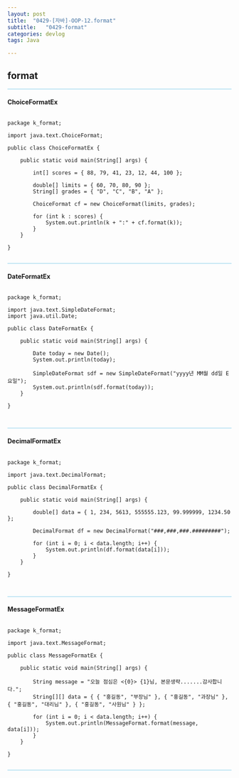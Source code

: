 ```yaml
---
layout: post
title:  "0429-[자바]-OOP-12.format"
subtitle:   "0429-format"
categories: devlog
tags: Java

---
```

## format

<hr style="height: 1px; background: skyblue; "/>

#### ChoiceFormatEx

~~~

package k_format;

import java.text.ChoiceFormat;

public class ChoiceFormatEx {

	public static void main(String[] args) {

		int[] scores = { 88, 79, 41, 23, 12, 44, 100 };

		double[] limits = { 60, 70, 80, 90 };
		String[] grades = { "D", "C", "B", "A" };

		ChoiceFormat cf = new ChoiceFormat(limits, grades);

		for (int k : scores) {
			System.out.println(k + ":" + cf.format(k));
		}
	}

}


~~~

<hr style="height: 1px; background: skyblue; "/>

#### DateFormatEx

~~~

package k_format;

import java.text.SimpleDateFormat;
import java.util.Date;

public class DateFormatEx {

	public static void main(String[] args) {

		Date today = new Date();
		System.out.println(today);

		SimpleDateFormat sdf = new SimpleDateFormat("yyyy년 MM월 dd일 E요일");
		System.out.println(sdf.format(today));
	}

}



~~~

<hr style="height: 1px; background: skyblue; "/>

#### DecimalFormatEx

~~~

package k_format;

import java.text.DecimalFormat;

public class DecimalFormatEx {

	public static void main(String[] args) {

		double[] data = { 1, 234, 5613, 555555.123, 99.999999, 1234.50 };

		DecimalFormat df = new DecimalFormat("###,###,###.#########");

		for (int i = 0; i < data.length; i++) {
			System.out.println(df.format(data[i]));
		}
	}

}



~~~

<hr style="height: 1px; background: skyblue; "/>

#### MessageFormatEx

~~~

package k_format;

import java.text.MessageFormat;

public class MessageFormatEx {

	public static void main(String[] args) {

		String message = "오늘 점심은 <{0}> {1}님, 본문생략.......감사합니다.";
		String[][] data = { { "홍길동", "부장님" }, { "홍길동", "과장님" }, { "홍길동", "대리님" }, { "홍길동", "사원님" } };

		for (int i = 0; i < data.length; i++) {
			System.out.println(MessageFormat.format(message, data[i]));
		}
	}

}


~~~

<hr style="height: 1px; background: skyblue; "/>

